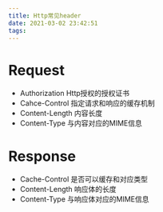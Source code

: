 ```yaml
---
title: Http常见header
date: 2021-03-02 23:42:51
tags:
---
```


# Request
* Authorization
Http授权的授权证书
* Cahce-Control
指定请求和响应的缓存机制
* Content-Length
内容长度
* Content-Type
与内容对应的MIME信息

# Response
* Cache-Control
是否可以缓存和对应类型
* Content-Length
响应体的长度
* Content-Type
与响应体对应的MIME信息
